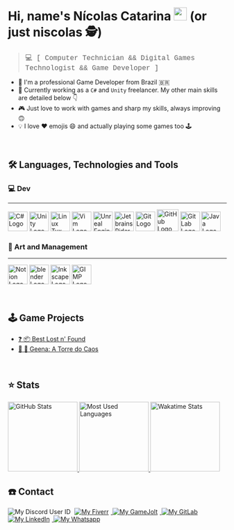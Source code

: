 # Hi, name's Nícolas Catarina <img src="https://c.tenor.com/BlM254E365cAAAAi/sun-smiling.gif" width=30> (or just niscolas :detective:)

> <span style="font-size:16px; font-family:Courier"> :computer: [ Computer Technician && Digital Games Technologist && Game Developer ] </span>

- 🦸 I'm a professional Game Developer from Brazil 🇧🇷 <br>
- 🔨 Currently working as a `C#` and `Unity` freelancer. My other main skills are detailed below 👇 <br>
- 🎮 Just love to work with games and sharp my skills, always improving 🙃 <br>
- 💡 I love ❤️ emojis 😄 and actually playing some games too 🕹️

<br>

## :hammer_and_wrench: Languages, Technologies and Tools

### :computer: Dev
---

<img
    alt="C# Logo"
    height=45
    src="https://cdn.jsdelivr.net/gh/devicons/devicon/icons/csharp/csharp-original.svg">
<img
    alt="Unity Logo"
    height=45
    src="https://cdn4.iconfinder.com/data/icons/various-icons-2/476/Unity.png">
<img
    alt="Linux Tux Logo"
    height=45
    src="https://img.icons8.com/color/240/000000/linux--v1.png">
<img
    alt="Vim Logo"
    height=45
    src="https://cdn.jsdelivr.net/gh/devicons/devicon/icons/vim/vim-original.svg">
<img
    alt="Unreal Engine Logo"
    height=45
    src="https://img.icons8.com/color/240/000000/unreal-engine.png">
<img
    alt="Jetbrains Rider Logo"
    height=45
    src="https://resources.jetbrains.com/storage/products/company/brand/logos/Rider_icon.svg?_gl=1*1y5ya1z*_ga*MTIwNTgzMDkyMC4xNjM2NjQ1NzAz*_ga_V0XZL7QHEB*MTYzOTEwNjI1NC40LjAuMTYzOTEwNjI1Ni4w">
<img
    alt="Git Logo"
    height=45
    src="https://cdn.jsdelivr.net/gh/devicons/devicon/icons/git/git-original.svg">
<img
    alt="GitHub Logo"
    height=50
    src="https://img.icons8.com/color/240/000000/github--v1.png">
<img
    alt="GitLab Logo"
    height=45
    src="https://cdn.jsdelivr.net/gh/devicons/devicon/icons/gitlab/gitlab-original.svg">
<img
    alt="Java Logo"
    height=45
    src="https://cdn.jsdelivr.net/gh/devicons/devicon/icons/java/java-original.svg">

### :art: Art and Management
---

<img
    alt="Notion Logo"
    height=45
    src="https://img.icons8.com/color/240/000000/notion--v1.png">
<img
    alt="blender Logo"
    height=45
    src="https://img.icons8.com/color/240/000000/blender-3d.png">
<img
    alt="Inkscape Logo"
    height=45
    src="https://img.icons8.com/color/240/000000/inkscape.png">
<img
    alt="GIMP Logo"
    height=45
    src="https://img.icons8.com/color/240/000000/gimp.png">

<br>

## :joystick: Game Projects

- [:question: :package: Best Lost n' Found][best_lost_n_found-gamejolt_link]
- [:volcano: :tokyo_tower: Geena: A Torre do Caos][geena-gamejolt_link]

<br>

## :star: Stats

<a href="https://github.com/anuraghazra/github-readme-stats">
    <img
        alt="GitHub Stats"
        height=160
        src="https://github-readme-stats.vercel.app/api?username=niscolas&count_private=true&custom_title=My GitHub Stats&show_icons=true&theme=tokyonight">
</a>
<a href="https://github.com/anuraghazra/github-readme-stats">
    <img
        alt="Most Used Languages"
        height=160
        src="https://github-readme-stats.vercel.app/api/top-langs/?username=niscolas&hide=java&layout=compact&theme=tokyonight">
</a>
<a href="https://github.com/anuraghazra/github-readme-stats">
    <img
        alt="Wakatime Stats"
        height=160
        src="https://github-readme-stats.vercel.app/api/wakatime?username=niscolas&theme=tokyonight">
</a>

<br>

## :telephone: Contact

<img
    alt="My Discord User ID"
    src="https://img.shields.io/badge/Discord-niscolas_0609-565B65?style=for-the-badge&labelColor=5865F2&logo=discord&logoColor=white"
    style="margin-right:5px">
<a href="hhttps://www.fiverr.com/pajamaunicorns">
    <img
        alt="My Fiverr"
        src="https://img.shields.io/badge/Fiverr-1DBF73?style=for-the-badge&logo=fiverr&logoColor=white"
        style="margin-right:5px">
</a>
<a href="https://gamejolt.com/@Bitten-Sweet">
    <img
        alt="My GameJolt"
        src="https://img.shields.io/badge/GameJolt-2F7F6F?style=for-the-badge&logo=gamejolt&logoColor=white"
        style="margin-right:5px">
</a>
<a href="https://gitlab.com/niscolas">
    <img
        alt="My GitLab"
        src="https://img.shields.io/badge/GitLab-330F63?style=for-the-badge&logo=gitlab&logoColor=white"
        style="margin-right:5px">
</a>
<a href="https://www.linkedin.com/in/niscolas">
    <img
        alt="My LinkedIn"
        src="https://img.shields.io/badge/LinkedIn-0077B5?style=for-the-badge&logo=linkedin&logoColor=white"
        style="margin-right:5px">
</a>
<a href="https://wa.me/5531988598280">
    <img
        alt="My Whatsapp"
        src="https://img.shields.io/badge/WhatsApp-25D366?style=for-the-badge&logo=whatsapp&logoColor=white"
        style="margin-right:5px">
</a>

[best_lost_n_found-gamejolt_link]: https://gamejolt.com/games/bestlostnfound/604915
[geena-gamejolt_link]: https://gamejolt.com/games/geena/604636

